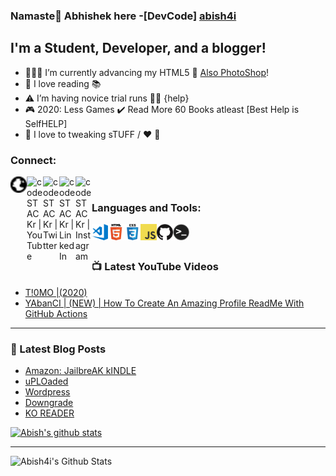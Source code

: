 ### Namaste🙏 Abhishek here -[DevCode] [abish4i][website]

## I'm a Student, Developer, and a blogger!
- 👨🏻‍💻 I’m currently advancing my HTML5 🔭 [Also PhotoShop][website]!
- 📖 I love reading 📚 
- ⚠️ I’m having novice trial runs 🙆‍♂️ {help}
- 🎮 2020: Less Games ✔️ Read More 60 Books atleast [Best Help is SelfHELP]
- 🏇 I love to tweaking sTUFF / ♥️ 🎹

### Connect:

[<img align="left" alt="codeSTACKr.com" width="26px" src="https://raw.githubusercontent.com/iconic/open-iconic/master/svg/globe.svg" />][website]

[<img align="left" alt="codeSTACKr | YouTube" width="26px" src="https://cdn.jsdelivr.net/npm/simple-icons@v3/icons/youtube.svg" />][youtube]

[<img align="left" alt="codeSTACKr | Twitter" width="26px" src="https://cdn.jsdelivr.net/npm/simple-icons@v3/icons/twitter.svg" />][twitter]

[<img align="left" alt="codeSTACKr | LinkedIn" width="26px" src="https://cdn.jsdelivr.net/npm/simple-icons@v3/icons/linkedin.svg" />][linkedin]

[<img align="left" alt="codeSTACKr | Instagram" width="26px" src="https://cdn.jsdelivr.net/npm/simple-icons@v3/icons/instagram.svg" />][instagram]

<br />

### Languages and Tools:

<img align="left" alt="Visual Studio Code" width="26px" src="https://raw.githubusercontent.com/github/explore/80688e429a7d4ef2fca1e82350fe8e3517d3494d/topics/visual-studio-code/visual-studio-code.png" />

<img align="left" alt="HTML5" width="26px" src="https://raw.githubusercontent.com/github/explore/80688e429a7d4ef2fca1e82350fe8e3517d3494d/topics/html/html.png" />

<img align="left" alt="CSS3" width="26px" src="https://raw.githubusercontent.com/github/explore/80688e429a7d4ef2fca1e82350fe8e3517d3494d/topics/css/css.png" />

<img align="left" alt="JavaScript" width="26px" src="https://raw.githubusercontent.com/github/explore/80688e429a7d4ef2fca1e82350fe8e3517d3494d/topics/javascript/javascript.png" />

<img align="left" alt="GitHub" width="26px" src="https://raw.githubusercontent.com/github/explore/78df643247d429f6cc873026c0622819ad797942/topics/github/github.png" />

<img align="left" alt="HTML5" width="26px" src="https://raw.githubusercontent.com/github/explore/80688e429a7d4ef2fca1e82350fe8e3517d3494d/topics/terminal/terminal.png" />

<br />
<br />

### 📺 Latest YouTube Videos
<!-- YOUTUBE:START -->

- [T!0MO |(2020)](https://www.youtube.com/user/Top10MusicOfficial)
- [YAbanCI | (NEW) | How To Create An Amazing Profile ReadMe With GitHub Actions](https://www.youtube.com/watch?v=ECuqb5Tv9qI)

<!-- YOUTUBE:END -->

---

### 📕 Latest Blog Posts
<!-- BLOG-POST-LIST:START -->
- [Amazon: JailbreAK kINDLE](https://inknowhere.wordpress.com/2020/05/31/kindlehacks/)
- [uPLOaded](https://inknowhere.wordpress.com/uploaded)
- [Wordpress](https://inknowhere.wordpress.com/)
- [Downgrade](https://inknowhere.wordpress.com/2020/07/26/downgrade-kindle/)
- [KO READER](https://github.com/koreader/koreader)
<!-- BLOG-POST-LIST:END -->

[![Abish's github stats](https://github-readme-stats.vercel.app/api?username=abish4i)](https://github.com/abish4i/github-readme-stats)

---
<img align="left" alt="Abish4i's Github Stats" src="https://github-readme-stats.abish4i.vercel.app/api?username=abish4i&show_icons=true&hide_border=true" />

[website]: https://inknowhere.wordpress.com
[twitter]: https://twitter.com/abish4i  
[youtube]: https://youtube.com/abish4i
[instagram]: https://instagram.com/abish4i
[linkedin]: https://linkedin.com/in/abish4i
[Fav]: https://www.youtube.com/playlist?list=LLNkaPdPHGaloC6nkYBLxeHw
[SUBS]: https://m.youtube.com/channel/UCNkaPdPHGaloC6nkYBLxeHw/playlists
